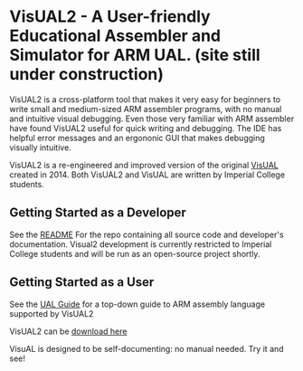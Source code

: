 # VisUAL2 - A User-friendly Educational Assembler and Simulator for ARM UAL. (site still under construction)

 VisUAL2 is a cross-platform tool that makes it very easy for beginners to write small and medium-sized ARM assembler programs, with no manual and intuitive visual debugging. Even those very familiar with ARM assembler have found VisUAL2 useful for quick writing and debugging. The IDE has helpful error messages and an ergononic GUI that makes debugging visually intuitive.
 
 VisUAL2 is a re-engineered and improved version of the original [VisUAL](https://salmanarif.bitbucket.io/visual/) created in 2014. Both VisUAL2 and VisUAL are written by Imperial College students.


## Getting Started as a Developer

See the [README](https://scc416.github.io/Visual2-doc/READ) For the repo containing all source code and developer's documentation. Visual2 development is currently restricted to Imperial College students and will be run as an open-source project shortly.


## Getting Started as a User

See the [UAL Guide](https://scc416.github.io/Visual2-doc/guide) for a top-down guide to ARM assembly language supported by VisUAL2

VisUAL2 can be [download here](https://scc416.github.io/Visual2-doc/download) 

VisuAL is designed to be self-documenting: no manual needed. Try it and see!
